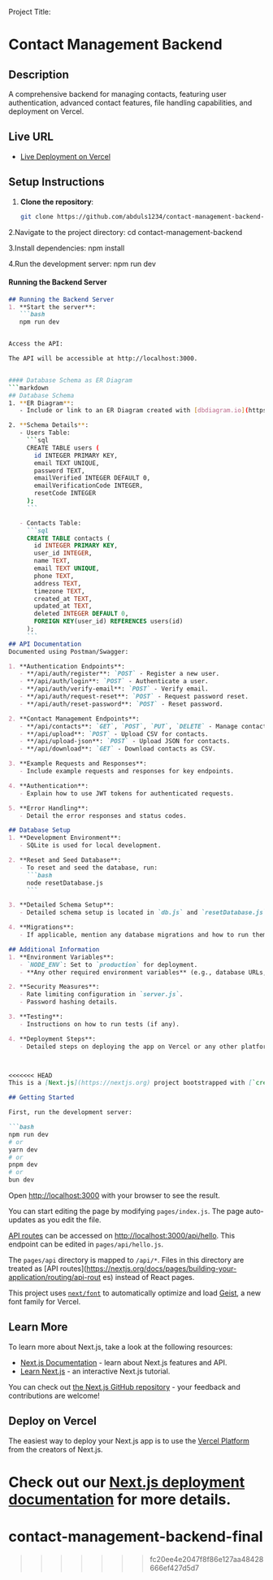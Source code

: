 Project Title:
# Contact Management Backend

## Description
A comprehensive backend for managing contacts, featuring user authentication, advanced contact features, file handling capabilities, and deployment on Vercel.

## Live URL
- [Live Deployment on Vercel](https://contact-management-backend-final.vercel.app/)


## Setup Instructions
1. **Clone the repository**:
   ```bash
   git clone https://github.com/abduls1234/contact-management-backend-final.git


2.Navigate to the project directory:
    cd contact-management-backend

3.Install dependencies:
    npm install

4.Run the development server:
    npm run dev

    
#### Running the Backend Server
```markdown
## Running the Backend Server
1. **Start the server**:
   ```bash
   npm run dev


Access the API:

The API will be accessible at http://localhost:3000.


#### Database Schema as ER Diagram
```markdown
## Database Schema
1. **ER Diagram**:
   - Include or link to an ER Diagram created with [dbdiagram.io](https://dbdiagram.io) or [draw.io](https://draw.io).

2. **Schema Details**:
   - Users Table:
     ```sql
     CREATE TABLE users (
       id INTEGER PRIMARY KEY, 
       email TEXT UNIQUE, 
       password TEXT, 
       emailVerified INTEGER DEFAULT 0, 
       emailVerificationCode INTEGER, 
       resetCode INTEGER
     );
     ```

   - Contacts Table:
     ```sql
     CREATE TABLE contacts (
       id INTEGER PRIMARY KEY, 
       user_id INTEGER, 
       name TEXT, 
       email TEXT UNIQUE, 
       phone TEXT, 
       address TEXT, 
       timezone TEXT, 
       created_at TEXT, 
       updated_at TEXT, 
       deleted INTEGER DEFAULT 0, 
       FOREIGN KEY(user_id) REFERENCES users(id)
     );
     ```
## API Documentation
Documented using Postman/Swagger:

1. **Authentication Endpoints**:
   - **/api/auth/register**: `POST` - Register a new user.
   - **/api/auth/login**: `POST` - Authenticate a user.
   - **/api/auth/verify-email**: `POST` - Verify email.
   - **/api/auth/request-reset**: `POST` - Request password reset.
   - **/api/auth/reset-password**: `POST` - Reset password.

2. **Contact Management Endpoints**:
   - **/api/contacts**: `GET`, `POST`, `PUT`, `DELETE` - Manage contacts.
   - **/api/upload**: `POST` - Upload CSV for contacts.
   - **/api/upload-json**: `POST` - Upload JSON for contacts.
   - **/api/download**: `GET` - Download contacts as CSV.

3. **Example Requests and Responses**:
   - Include example requests and responses for key endpoints.

4. **Authentication**:
   - Explain how to use JWT tokens for authenticated requests.

5. **Error Handling**:
   - Detail the error responses and status codes.

## Database Setup
1. **Development Environment**:
   - SQLite is used for local development.

2. **Reset and Seed Database**:
   - To reset and seed the database, run:
     ```bash
     node resetDatabase.js
     ```

3. **Detailed Schema Setup**:
   - Detailed schema setup is located in `db.js` and `resetDatabase.js`.

4. **Migrations**:
   - If applicable, mention any database migrations and how to run them.

## Additional Information
1. **Environment Variables**:
   - `NODE_ENV`: Set to `production` for deployment.
   - **Any other required environment variables** (e.g., database URLs, API keys).

2. **Security Measures**:
   - Rate limiting configuration in `server.js`.
   - Password hashing details.

3. **Testing**:
   - Instructions on how to run tests (if any).

4. **Deployment Steps**:
   - Detailed steps on deploying the app on Vercel or any other platform.



<<<<<<< HEAD
This is a [Next.js](https://nextjs.org) project bootstrapped with [`create-next-app`](https://nextjs.org/docs/pages/api-reference/create-next-app).

## Getting Started

First, run the development server:

```bash
npm run dev
# or
yarn dev
# or
pnpm dev
# or
bun dev
```

Open [http://localhost:3000](http://localhost:3000) with your browser to see the result.

You can start editing the page by modifying `pages/index.js`. The page auto-updates as you edit the file.

[API routes](https://nextjs.org/docs/pages/building-your-application/routing/api-routes) can be accessed on [http://localhost:3000/api/hello](http://localhost:3000/api/hello). This endpoint can be edited in `pages/api/hello.js`.

The `pages/api` directory is mapped to `/api/*`. Files in this directory are treated as [API routes](https://nextjs.org/docs/pages/building-your-application/routing/api-rout
es) instead of React pages.

This project uses [`next/font`](https://nextjs.org/docs/pages/building-your-application/optimizing/fonts) to automatically optimize and load [Geist](https://vercel.com/font), a new font family for Vercel.

## Learn More

To learn more about Next.js, take a look at the following resources:

- [Next.js Documentation](https://nextjs.org/docs) - learn about Next.js features and API.
- [Learn Next.js](https://nextjs.org/learn-pages-router) - an interactive Next.js tutorial.

You can check out [the Next.js GitHub repository](https://github.com/vercel/next.js) - your feedback and contributions are welcome!

## Deploy on Vercel

The easiest way to deploy your Next.js app is to use the [Vercel Platform](https://vercel.com/new?utm_medium=default-template&filter=next.js&utm_source=create-next-app&utm_campaign=create-next-app-readme) from the creators of Next.js.

Check out our [Next.js deployment documentation](https://nextjs.org/docs/pages/building-your-application/deploying) for more details.
=======
# contact-management-backend-final
>>>>>>> fc20ee4e2047f8f86e127aa48428666ef427d5d7
